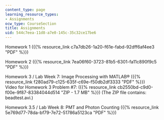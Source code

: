 ```yaml
---
content_type: page
learning_resource_types:
- Assignments
ocw_type: CourseSection
title: Assignments
uid: 544c7eea-11d8-a7e0-145c-35c32ce17be6
---
```


Homework 1 ({{% resource_link c7a7db26-1a20-f61e-fabd-92dff6af4ee3 "PDF" %}})

Homework 2 ({{% resource_link 7ea06f60-3723-81b5-6301-fa11c890f9c5 "PDF" %}})

Homework 3 / Lab Week 7: Image Processing with MATLAB® ({{% resource_link f280ad79-c125-635f-c69e-f50db2df3333 "PDF" %}})  
Video for Homework 3 Problem #7: ({{% resource_link cb2550bd-c9d0-f00e-9f87-83384044d514 "ZIP - 1.7 MB" %}}) (The ZIP file contains: beadtest.avi.)

Homework 3.5 / Lab Week 8: PMT and Photon Counting ({{% resource_link 5e769d77-78da-bf79-7e72-51786a5123ca "PDF" %}})